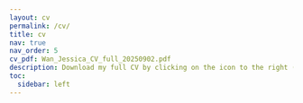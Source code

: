```yaml
---
layout: cv
permalink: /cv/
title: cv
nav: true
nav_order: 5
cv_pdf: Wan_Jessica_CV_full_20250902.pdf
description: Download my full CV by clicking on the icon to the right (last updated: September 2025).
toc:
  sidebar: left
---
```

